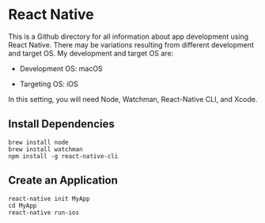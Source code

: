 # React Native 

This is a Github directory for all information about app development using React Native.
There may be variations resulting from different development and target OS.
My development and target OS are:

- Development OS: macOS

- Targeting OS: iOS

In this setting, you will need Node, Watchman, React-Native CLI, and Xcode. 

## Install Dependencies

```
brew install node
brew install watchman
npm install -g react-native-cli
```

## Create an Application

```
react-native init MyApp
cd MyApp
react-native run-ios
```
